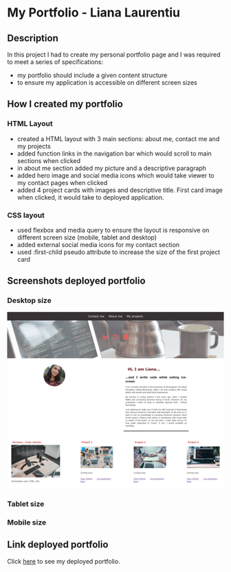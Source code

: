 # My Portfolio - Liana Laurentiu

## Description

In this project I had to create my personal portfolio page and I was required to meet a series of specifications:

- my portfolio should include a given content structure
- to ensure my application is accessible on different screen sizes

## How I created my portfolio

### HTML Layout

- created a HTML layout with 3 main sections: about me, contact me and my projects
- added function links in the navigation bar which would scroll to main sections when clicked
- in about me section added my picture and a descriptive paragraph
- added hero image and social media icons which would take viewer to my contact pages when clicked
- added 4 project cards with images and descriptive title. First card image when clicked, it would take to deployed application.

### CSS layout

- used flexbox and media query to ensure the layout is responsive on different screen size (mobile, tablet and desktop)
- added external social media icons for my contact section
- used :first-child pseudo attribute to increase the size of the first project card

## Screenshots deployed portfolio

### Desktop size

![desktop_media](assets/images/desktop_media.png)

### Tablet size

### Mobile size

## Link deployed portfolio

Click [here](https://lianavaleria15.github.io/my_portfolio/) to see my deployed portfolio.
